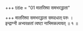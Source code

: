 +++
title = "01 मातरिश्वा समभरद्धाता"

+++
मातरिश्वा समभरद्धाता समदधात् परुः ।  
इन्द्राग्नी अभ्यरक्षतां त्वष्टा नाभिमकल्पयत् ॥ १ ॥